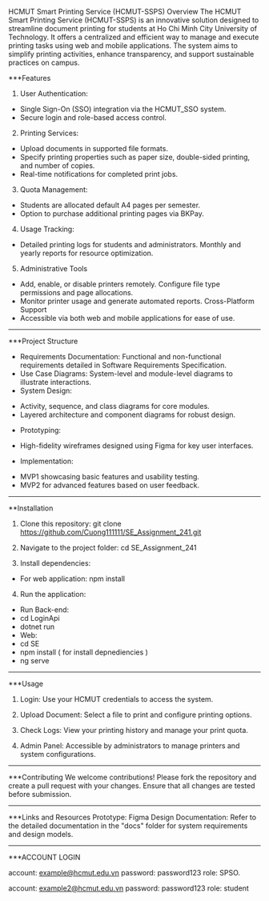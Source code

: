 HCMUT Smart Printing Service (HCMUT-SSPS)
Overview
The HCMUT Smart Printing Service (HCMUT-SSPS) is an innovative solution designed to streamline document printing for students at Ho Chi Minh City University of Technology. It offers a centralized and efficient way to manage and execute printing tasks using web and mobile applications. The system aims to simplify printing activities, enhance transparency, and support sustainable practices on campus.

***Features
1) User Authentication:
- Single Sign-On (SSO) integration via the HCMUT_SSO system.
- Secure login and role-based access control.

2) Printing Services:
- Upload documents in supported file formats.
- Specify printing properties such as paper size, double-sided printing, and number of copies.
- Real-time notifications for completed print jobs.

3) Quota Management:
- Students are allocated default A4 pages per semester.
- Option to purchase additional printing pages via BKPay.

4) Usage Tracking:
- Detailed printing logs for students and administrators.
Monthly and yearly reports for resource optimization.

5) Administrative Tools
- Add, enable, or disable printers remotely.
Configure file type permissions and page allocations.
- Monitor printer usage and generate automated reports.
Cross-Platform Support
- Accessible via both web and mobile applications for ease of use.
***************************************************************

***Project Structure
- Requirements Documentation: Functional and non-functional requirements detailed in Software Requirements Specification.
- Use Case Diagrams: System-level and module-level diagrams to illustrate interactions.
- System Design:
+ Activity, sequence, and class diagrams for core modules.
+ Layered architecture and component diagrams for robust design.
- Prototyping:
+ High-fidelity wireframes designed using Figma for key user interfaces.
- Implementation:
+ MVP1 showcasing basic features and usability testing.
+ MVP2 for advanced features based on user feedback.
***************************************************************

**Installation
1) Clone this repository:
git clone https://github.com/Cuong111111/SE_Assignment_241.git

2) Navigate to the project folder:
cd SE_Assignment_241

3) Install dependencies:
- For web application:
npm install


4) Run the application:
- Run Back-end:
- cd LoginApi
-   dotnet run
- Web:
- cd SE
- npm install ( for install depnediencies )
- ng serve


***************************************************************

***Usage
1) Login: Use your HCMUT credentials to access the system.

2) Upload Document: Select a file to print and configure printing options.

3) Check Logs: View your printing history and manage your print quota.

4) Admin Panel: Accessible by administrators to manage printers and system configurations.
***************************************************************

***Contributing
We welcome contributions! Please fork the repository and create a pull request with your changes. Ensure that all changes are tested before submission.
***************************************************************

***Links and Resources
Prototype: Figma Design
Documentation: Refer to the detailed documentation in the "docs" folder for system requirements and design models.
***************************************************************

***ACCOUNT LOGIN

account: example@hcmut.edu.vn
password: password123
role: SPSO.

account: example2@hcmut.edu.vn
password: password123
role: student

